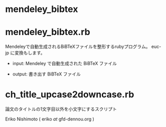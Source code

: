 mendeley_bibtex
===============

# mendeley_bibtex.rb
Mendeleyで自動生成されるBiBTeXファイルを整形するrubyプログラム。
euc-jp に変換もします。

* input: Mendeley で自動生成された BiBTeX ファイル

* output: 書き出す BiBTeX ファイル

# ch_title_upcase2downcase.rb
論文のタイトルの1文字目以外を小文字にするスクリプト

Eriko Nishimoto ( eriko _at_ gfd-dennou.org )
